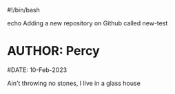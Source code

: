 #!/bin/bash

echo Adding a new repository on Github called new-test
# AUTHOR: Percy
#DATE: 10-Feb-2023

Ain't throwing no stones, I live in a glass house
